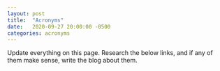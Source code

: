 ```yaml
---
layout: post
title:  "Acronyms"
date:   2020-09-27 20:00:00 -0500
categories: acronyms
---
```


Update everything on this page. Research the below links, and if any of them make sense, write the blog about them.

[KISS-principle]: https://en.wikipedia.org/wiki/KISS_principle
[Don't-Repeat-Yourself]:   https://en.wikipedia.org/wiki/Don%27t_repeat_yourself#:~:text=From%20Wikipedia%2C%20the%20free%20encyclopedia,data%20normalization%20to%20avoid%20redundancy.
[SOLID]: https://en.wikipedia.org/wiki/SOLID
